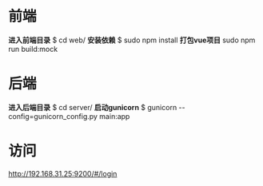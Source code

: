 # 前端
  **进入前端目录**
  $ cd web/
  **安装依赖**
  $ sudo npm install
  **打包vue项目**
  sudo npm run build:mock
  
# 后端
  **进入后端目录**
  $ cd server/
  **启动gunicorn**
  $ gunicorn --config=gunicorn_config.py main:app
  
# 访问
  http://192.168.31.25:9200/#/login
